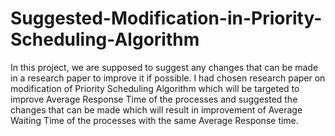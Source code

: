 # Suggested-Modification-in-Priority-Scheduling-Algorithm

In this project, we are supposed to suggest any changes that can be made in a research paper to improve it if possible.
I had chosen research paper on modification of Priority Scheduling Algorithm which will be targeted to improve Average Response Time of the processes and suggested the changes that can be made which will result in improvement of Average Waiting Time of the processes with the same Average Response time.
